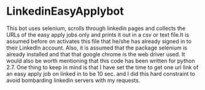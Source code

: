 # LinkedinEasyApplybot
This bot uses selenium, scrolls through linkedin pages and collects the URLs of the easy apply jobs only and prints it out in a csv or text file.It is assumed before on activates this file that he/she has already signed in to their LinkedIn account. Also, it is assumed that the package selenium is already installed and that that google chrome is the web driver used. It would also be worth mentioning that this code has been written for python 2.7. One thing to keep in mind is that I have set the time to get one url link of an easy apply job on linked in to be 10 sec. and I did this hard constraint to avoid bombarding linkedin servers with my requests. 
